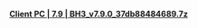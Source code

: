 **[ Client PC | 7.9 | BH3_v7.9.0_37db88484689.7z ](https://autopatchcn.bh3.com/ptpublic/rel/20241025151816_Y1hlFtfrB4sR5Scd/PC/BH3_v7.9.0_37db88484689.7z)**
